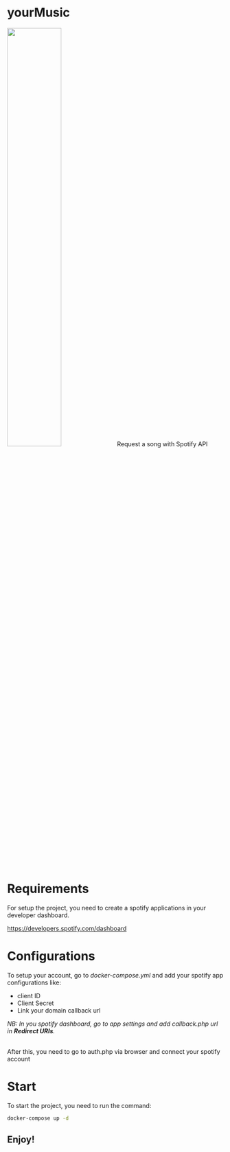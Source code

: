 # yourMusic

<img src="https://1000marche.net/wp-content/uploads/2020/03/Spotify-logo.png" style="width:50%">
Request a song with Spotify API

<h1>Requirements</h1>
For setup the project, you need to create a spotify applications in your developer dashboard.

<a href="https://developers.spotify.com/dashboard" target="_blank">https://developers.spotify.com/dashboard</a>

<h1>Configurations</h1>
To setup your account, go to <i>docker-compose.yml</i> and add your spotify app configurations like:

-   client ID
-   Client Secret
-   Link your domain callback url

<i>NB: In you spotify dashboard, go to app settings and add callback.php url in <b>Redirect URIs</b>.</i>
<br><br>

After this, you need to go to auth.php via browser and connect your spotify account

<h1>Start</h1>
To start the project, you need to run the command:

```bash
docker-compose up -d
```

<h2>Enjoy!</h2>
